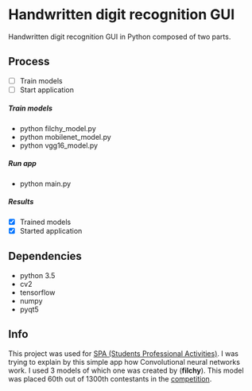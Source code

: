 # Handwritten digit recognition GUI
Handwritten digit recognition GUI in Python composed of two parts.

## Process
- [ ] Train models
- [ ] Start application

##### Train models
- python filchy_model.py
- python mobilenet_model.py
- python vgg16_model.py

##### Run app
- python main.py

##### Results
- [x] Trained models
- [x] Started application

## Dependencies
* python 3.5
* cv2
* tensorflow
* numpy
* pyqt5

## Info
This project was used for [SPA (Students Professional Activities)](http://www.soc.cz/). I was trying to explain by this simple app how Convolutional neural networks work. I used 3 models of which one was created by (**filchy**). This model was placed 60th out of 1300th contestants in the [competition](https://www.kaggle.com/c/Kannada-MNIST).
